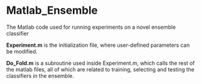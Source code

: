 # Matlab_Ensemble
The Matlab code used for running experiments on a novel ensemble classifier

**Experiment.m** is the initialization file, where user-defined parameters can be modified.

**Do_Fold.m** is a subroutine used inside Experiment.m, which calls the rest of the matlab files, all of which are related to training, selecting and testing the classifiers in the ensemble.
